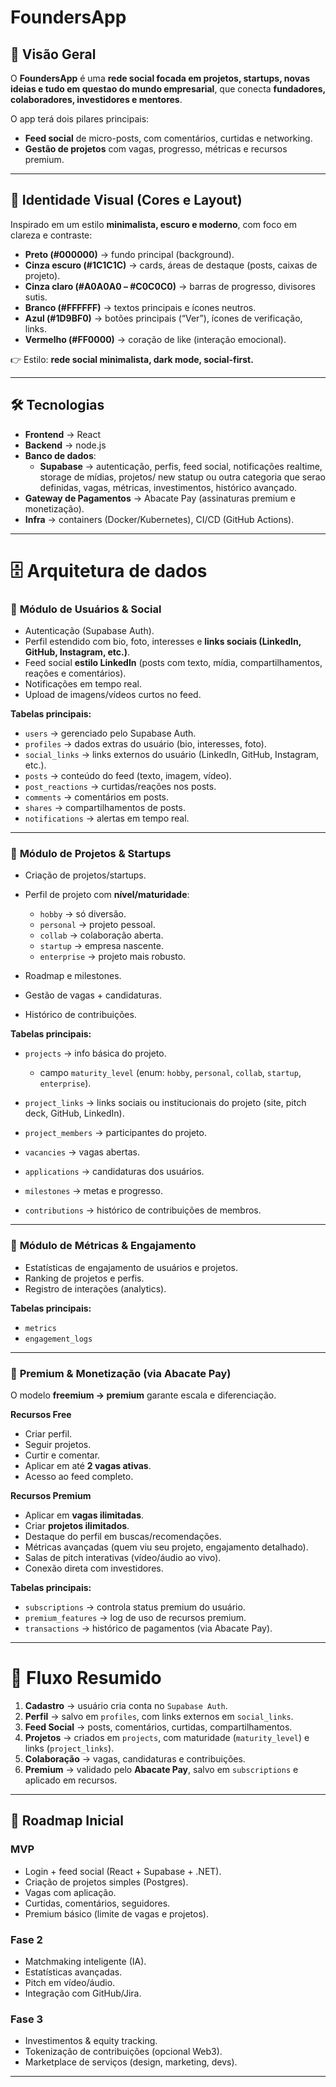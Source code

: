# **FoundersApp**

## 🎯 Visão Geral

O **FoundersApp** é uma **rede social focada em projetos, startups, novas ideias e tudo em questao do mundo empresarial**, que conecta **fundadores, colaboradores, investidores e mentores**.

O app terá dois pilares principais:

* **Feed social** de micro-posts, com comentários, curtidas e networking.
* **Gestão de projetos** com vagas, progresso, métricas e recursos premium.

---

## 🎨 Identidade Visual (Cores e Layout)

Inspirado em um estilo **minimalista, escuro e moderno**, com foco em clareza e contraste:

* **Preto (#000000)** → fundo principal (background).
* **Cinza escuro (#1C1C1C)** → cards, áreas de destaque (posts, caixas de projeto).
* **Cinza claro (#A0A0A0 – #C0C0C0)** → barras de progresso, divisores sutis.
* **Branco (#FFFFFF)** → textos principais e ícones neutros.
* **Azul (#1D9BF0)** → botões principais (“Ver”), ícones de verificação, links.
* **Vermelho (#FF0000)** → coração de like (interação emocional).

👉 Estilo: **rede social minimalista, dark mode, social-first.**

---

## 🛠️ Tecnologias

* **Frontend** → React
* **Backend** → node.js
* **Banco de dados**:
  * **Supabase** → autenticação, perfis, feed social, notificações realtime, storage de mídias, projetos/ new statup ou outra categoria que serao definidas, vagas, métricas, investimentos, histórico avançado.
* **Gateway de Pagamentos** → Abacate Pay (assinaturas premium e monetização).
* **Infra** → containers (Docker/Kubernetes), CI/CD (GitHub Actions).

---

# 🗄️ Arquitetura de dados

### 🔹 **Módulo de Usuários & Social**

* Autenticação (Supabase Auth).
* Perfil estendido com bio, foto, interesses e **links sociais (LinkedIn, GitHub, Instagram, etc.)**.
* Feed social **estilo LinkedIn** (posts com texto, mídia, compartilhamentos, reações e comentários).
* Notificações em tempo real.
* Upload de imagens/vídeos curtos no feed.

**Tabelas principais:**

* `users` → gerenciado pelo Supabase Auth.
* `profiles` → dados extras do usuário (bio, interesses, foto).
* `social_links` → links externos do usuário (LinkedIn, GitHub, Instagram, etc.).
* `posts` → conteúdo do feed (texto, imagem, vídeo).
* `post_reactions` → curtidas/reações nos posts.
* `comments` → comentários em posts.
* `shares` → compartilhamentos de posts.
* `notifications` → alertas em tempo real.

---

### 🔹 **Módulo de Projetos & Startups**

* Criação de projetos/startups.
* Perfil de projeto com **nível/maturidade**:

  * `hobby` → só diversão.
  * `personal` → projeto pessoal.
  * `collab` → colaboração aberta.
  * `startup` → empresa nascente.
  * `enterprise` → projeto mais robusto.
* Roadmap e milestones.
* Gestão de vagas + candidaturas.
* Histórico de contribuições.

**Tabelas principais:**

* `projects` → info básica do projeto.

  * campo `maturity_level` (enum: `hobby`, `personal`, `collab`, `startup`, `enterprise`).
* `project_links` → links sociais ou institucionais do projeto (site, pitch deck, GitHub, LinkedIn).
* `project_members` → participantes do projeto.
* `vacancies` → vagas abertas.
* `applications` → candidaturas dos usuários.
* `milestones` → metas e progresso.
* `contributions` → histórico de contribuições de membros.

---

### 🔹 **Módulo de Métricas & Engajamento**

* Estatísticas de engajamento de usuários e projetos.
* Ranking de projetos e perfis.
* Registro de interações (analytics).

**Tabelas principais:**

* `metrics`
* `engagement_logs`

---

### 🔹 **Premium & Monetização (via Abacate Pay)**

O modelo **freemium → premium** garante escala e diferenciação.

**Recursos Free**

* Criar perfil.
* Seguir projetos.
* Curtir e comentar.
* Aplicar em até **2 vagas ativas**.
* Acesso ao feed completo.

**Recursos Premium**

* Aplicar em **vagas ilimitadas**.
* Criar **projetos ilimitados**.
* Destaque do perfil em buscas/recomendações.
* Métricas avançadas (quem viu seu projeto, engajamento detalhado).
* Salas de pitch interativas (vídeo/áudio ao vivo).
* Conexão direta com investidores.

**Tabelas principais:**

* `subscriptions` → controla status premium do usuário.
* `premium_features` → log de uso de recursos premium.
* `transactions` → histórico de pagamentos (via Abacate Pay).

---

# 🔄 Fluxo Resumido

1. **Cadastro** → usuário cria conta no `Supabase Auth`.
2. **Perfil** → salvo em `profiles`, com links externos em `social_links`.
3. **Feed Social** → posts, comentários, curtidas, compartilhamentos.
4. **Projetos** → criados em `projects`, com maturidade (`maturity_level`) e links (`project_links`).
5. **Colaboração** → vagas, candidaturas e contribuições.
6. **Premium** → validado pelo **Abacate Pay**, salvo em `subscriptions` e aplicado em recursos.

---

## 🧭 Roadmap Inicial

### MVP

* Login + feed social (React + Supabase + .NET).
* Criação de projetos simples (Postgres).
* Vagas com aplicação.
* Curtidas, comentários, seguidores.
* Premium básico (limite de vagas e projetos).

### Fase 2

* Matchmaking inteligente (IA).
* Estatísticas avançadas.
* Pitch em vídeo/áudio.
* Integração com GitHub/Jira.

### Fase 3

* Investimentos & equity tracking.
* Tokenização de contribuições (opcional Web3).
* Marketplace de serviços (design, marketing, devs).

---
